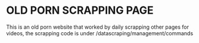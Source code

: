 # OLD PORN SCRAPPING PAGE

This is an old porn website that worked by daily scrapping other pages for videos, the scrapping code is under /datascraping/management/commands

